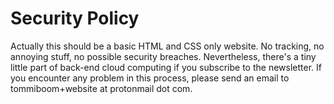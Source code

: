 # Security Policy

Actually this should be a basic HTML and CSS only website. No tracking, no annoying stuff, no possible security breaches. Nevertheless, there's a tiny little part of back-end cloud computing if you subscribe to the newsletter. If you encounter any problem in this process, please send an email to tommiboom+website at protonmail dot com.
